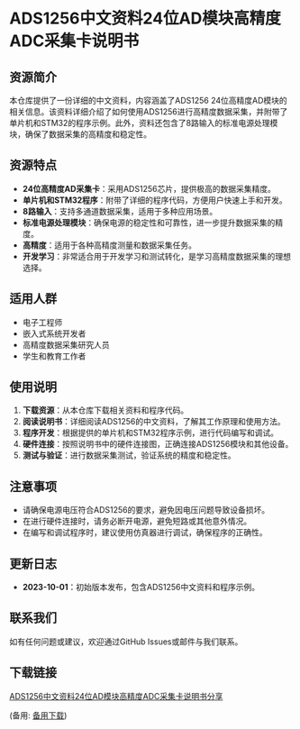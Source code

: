  # ADS1256中文资料24位AD模块高精度ADC采集卡说明书

 ## 资源简介

 本仓库提供了一份详细的中文资料，内容涵盖了ADS1256 24位高精度AD模块的相关信息。该资料详细介绍了如何使用ADS1256进行高精度数据采集，并附带了单片机和STM32的程序示例。此外，资料还包含了8路输入的标准电源处理模块，确保了数据采集的高精度和稳定性。

 ## 资源特点

 - **24位高精度AD采集卡**：采用ADS1256芯片，提供极高的数据采集精度。
 - **单片机和STM32程序**：附带了详细的程序代码，方便用户快速上手和开发。
 - **8路输入**：支持多通道数据采集，适用于多种应用场景。
 - **标准电源处理模块**：确保电源的稳定性和可靠性，进一步提升数据采集的精度。
 - **高精度**：适用于各种高精度测量和数据采集任务。
 - **开发学习**：非常适合用于开发学习和测试转化，是学习高精度数据采集的理想选择。

 ## 适用人群

 - 电子工程师
 - 嵌入式系统开发者
 - 高精度数据采集研究人员
 - 学生和教育工作者

 ## 使用说明

 1. **下载资源**：从本仓库下载相关资料和程序代码。
 2. **阅读说明书**：详细阅读ADS1256的中文资料，了解其工作原理和使用方法。
 3. **程序开发**：根据提供的单片机和STM32程序示例，进行代码编写和调试。
 4. **硬件连接**：按照说明书中的硬件连接图，正确连接ADS1256模块和其他设备。
 5. **测试与验证**：进行数据采集测试，验证系统的精度和稳定性。

 ## 注意事项

 - 请确保电源电压符合ADS1256的要求，避免因电压问题导致设备损坏。
 - 在进行硬件连接时，请务必断开电源，避免短路或其他意外情况。
 - 在编写和调试程序时，建议使用仿真器进行调试，确保程序的正确性。

 ## 更新日志

 - **2023-10-01**：初始版本发布，包含ADS1256中文资料和程序示例。

 ## 联系我们

 如有任何问题或建议，欢迎通过GitHub Issues或邮件与我们联系。

 ## 下载链接
 [ADS1256中文资料24位AD模块高精度ADC采集卡说明书分享](https://pan.quark.cn/s/57f80ab35e99) 

 (备用: [备用下载](https://pan.baidu.com/s/1tcevmV7O_KZADtjr6FmpwQ?pwd=1234))
